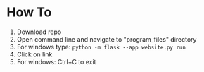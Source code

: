 # How To

1. Download repo
2. Open command line and navigate to "program_files" directory
3. For windows type: ```python -m flask --app website.py run```
4. Click on link
5. For windows: Ctrl+C to exit

